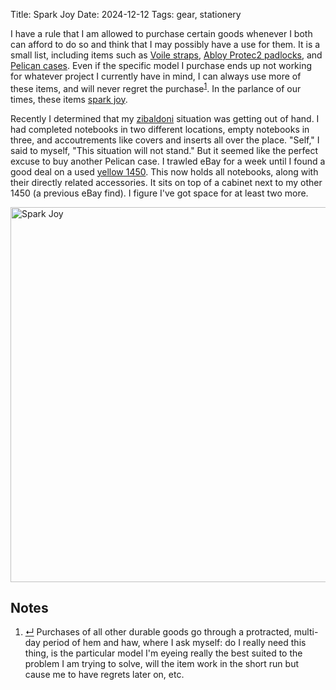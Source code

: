 Title: Spark Joy
Date: 2024-12-12
Tags: gear, stationery

I have a rule that I am allowed to purchase certain goods whenever I both can afford to do so and think that I may possibly have a use for them. It is a small list, including items such as [Voile straps](https://www.voile.com/voile-straps.html), [Abloy Protec2 padlocks](https://securitysnobs.com/Padlocks/), and [Pelican cases](https://www.pelican.com/us/en/products/cases/). Even if the specific model I purchase ends up not working for whatever project I currently have in mind, I can always use more of these items, and will never regret the purchase<sup class="footnote-ref" id="fnref:hemhaw"><a rel="footnote" href="#fn:hemhaw" title="see footnote">1</a></sup>. In the parlance of our times, these items [spark joy](/2017/07/folding/).

Recently I determined that my [zibaldoni](https://en.wikipedia.org/wiki/Zibaldone) situation was getting out of hand. I had completed notebooks in two different locations, empty notebooks in three, and accoutrements like covers and inserts all over the place. "Self," I said to myself, "This situation will not stand." But it seemed like the perfect excuse to buy another Pelican case. I trawled eBay for a week until I found a good deal on a used [yellow 1450](https://www.pelican.com/us/en/product/cases/protector/1450/?sku=1450-001-240). This now holds all notebooks, along with their directly related accessories. It sits on top of a cabinet next to my other 1450 (a previous eBay find). I figure I've got space for at least two more.

<a href="https://www.flickr.com/photos/pigmonkey/54200003782/in/dateposted/" title="Spark Joy"><img src="https://live.staticflickr.com/65535/54200003782_9df70631e0_c.jpg" width="800" height="600" alt="Spark Joy"/></a>

<div id="footnotes">
    <h2>Notes</h2>
    <ol>
        <li id="fn:hemhaw"><a rev="footnote" href="#fnref:hemhaw" class="footnote-return" title="return to article">&crarr;</a> Purchases of all other durable goods go through a protracted, multi-day period of hem and haw, where I ask myself: do I really need this thing, is the particular model I'm eyeing really the best suited to the problem I am trying to solve, will the item work in the short run but cause me to have regrets later on, etc.</li>
    </ol>
</div>
